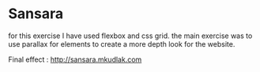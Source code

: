 # Sansara

for this exercise I have used flexbox and css grid. the main exercise was to use parallax for elements to create a more depth look for the website. 

Final effect : http://sansara.mkudlak.com
